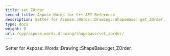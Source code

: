 ```yaml
---
title: set_ZOrder
second_title: Aspose.Words for C++ API Reference
description: Setter for Aspose::Words::Drawing::ShapeBase::get_ZOrder. 
type: docs
weight: 0
url: /cpp/aspose.words.drawing/shapebase/set_zorder/
---
```


Setter for Aspose::Words::Drawing::ShapeBase::get_ZOrder. 

